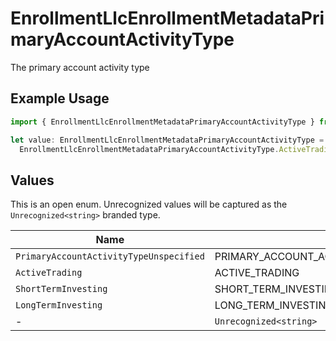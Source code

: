 # EnrollmentLlcEnrollmentMetadataPrimaryAccountActivityType

The primary account activity type

## Example Usage

```typescript
import { EnrollmentLlcEnrollmentMetadataPrimaryAccountActivityType } from "@apexfintechsolutions/ascend-sdk/models/components";

let value: EnrollmentLlcEnrollmentMetadataPrimaryAccountActivityType =
  EnrollmentLlcEnrollmentMetadataPrimaryAccountActivityType.ActiveTrading;
```

## Values

This is an open enum. Unrecognized values will be captured as the `Unrecognized<string>` branded type.

| Name                                      | Value                                     |
| ----------------------------------------- | ----------------------------------------- |
| `PrimaryAccountActivityTypeUnspecified`   | PRIMARY_ACCOUNT_ACTIVITY_TYPE_UNSPECIFIED |
| `ActiveTrading`                           | ACTIVE_TRADING                            |
| `ShortTermInvesting`                      | SHORT_TERM_INVESTING                      |
| `LongTermInvesting`                       | LONG_TERM_INVESTING                       |
| -                                         | `Unrecognized<string>`                    |